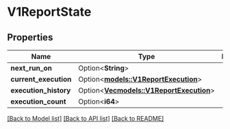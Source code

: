 # V1ReportState

## Properties

Name | Type | Description | Notes
------------ | ------------- | ------------- | -------------
**next_run_on** | Option<**String**> |  | [optional]
**current_execution** | Option<[**models::V1ReportExecution**](v1ReportExecution.md)> |  | [optional]
**execution_history** | Option<[**Vec<models::V1ReportExecution>**](v1ReportExecution.md)> |  | [optional]
**execution_count** | Option<**i64**> |  | [optional]

[[Back to Model list]](../README.md#documentation-for-models) [[Back to API list]](../README.md#documentation-for-api-endpoints) [[Back to README]](../README.md)


